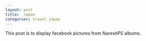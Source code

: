 ```yaml
---
layout: post
title:  Japan
categories: travel japan
---
```

This post is to display facebook pictures from NareshPS albums.

